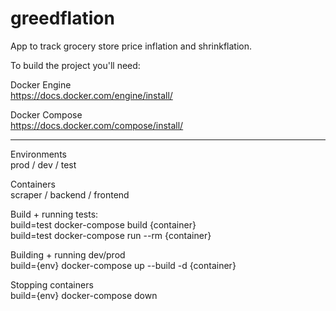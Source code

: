 # greedflation
App to track grocery store price inflation and shrinkflation.

To build the project you'll need:

Docker Engine  
https://docs.docker.com/engine/install/

Docker Compose  
https://docs.docker.com/compose/install/

---

Environments  
prod / dev / test

Containers  
scraper / backend / frontend  

Build + running tests:  
build=test docker-compose build {container}  
build=test docker-compose run --rm {container}

Building + running dev/prod  
build={env} docker-compose up --build -d {container}

Stopping containers  
build={env} docker-compose down
